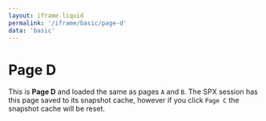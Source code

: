 ```yaml
---
layout: iframe.liquid
permalink: '/iframe/basic/page-d'
data: 'basic'
---
```


# Page D

This is **Page D** and loaded the same as pages `A` and `B`. The SPX session has this page saved to its snapshot cache, however if you click `Page C` the snapshot cache will be reset.
